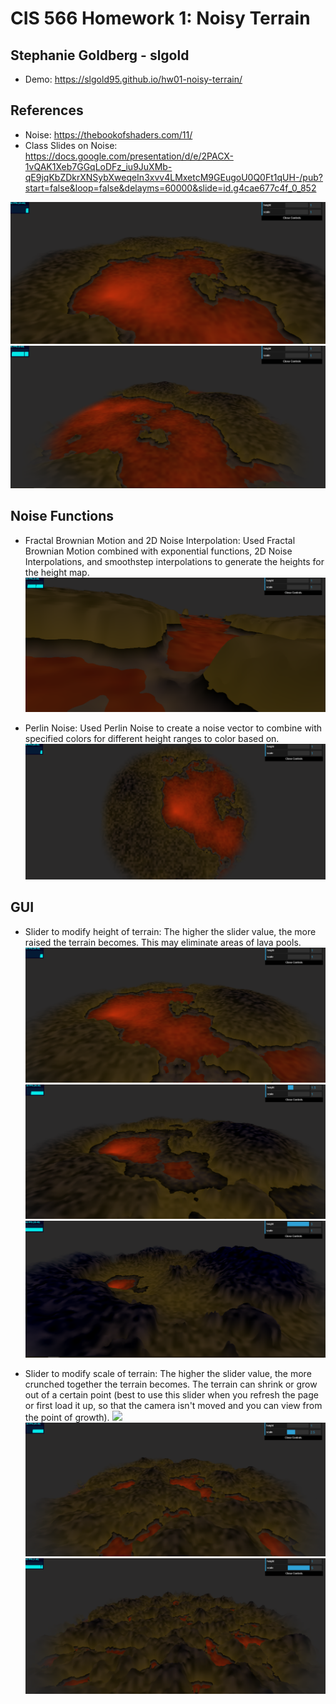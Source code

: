 # CIS 566 Homework 1: Noisy Terrain

## Stephanie Goldberg - slgold
- Demo: https://slgold95.github.io/hw01-noisy-terrain/

## References
- Noise: https://thebookofshaders.com/11/
- Class Slides on Noise: https://docs.google.com/presentation/d/e/2PACX-1vQAK1Xeb7GGqLoDFz_iu9JuXMb-qE9jqKbZDkrXNSybXweqeIn3xvv4LMxetcM9GEugoU0Q0Ft1qUH-/pub?start=false&loop=false&delayms=60000&slide=id.g4cae677c4f_0_852

![](lava1.png)
![](lava2.png)

## Noise Functions
- Fractal Brownian Motion and 2D Noise Interpolation: Used Fractal Brownian Motion combined with exponential functions, 2D Noise Interpolations, and smoothstep interpolations to generate the heights for the height map.
![](terrainDistortion.png)

- Perlin Noise: Used Perlin Noise to create a noise vector to combine with specified colors for different height ranges to color based on.
![](perlinColor.png) 

## GUI 
- Slider to modify height of terrain: The higher the slider value, the more raised the terrain becomes. This may eliminate areas of lava pools.
![](heightAt1.png)
![](heightAtmiddle.png)
![](heightAtMax.png)

- Slider to modify scale of terrain: The higher the slider value, the more crunched together the terrain becomes. The terrain can shrink or grow out of a certain point (best to use this slider when you refresh the page or first load it up, so that the camera isn't moved and you can view from the point of growth).
![](scaletAt1.png)
![](scaleAtMiddle.png)
![](scaleAtMax.png)


